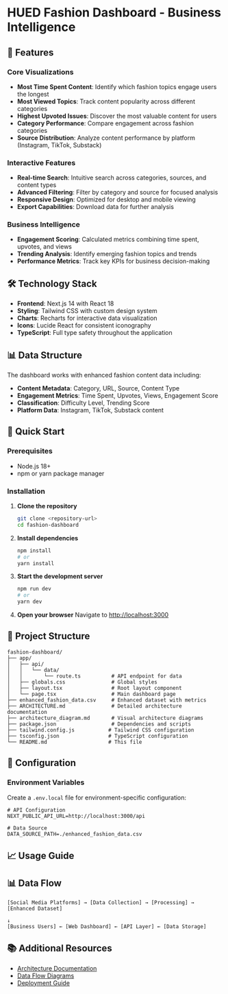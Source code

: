 # HUED Fashion Dashboard - Business Intelligence

## 🚀 Features

### Core Visualizations
- **Most Time Spent Content**: Identify which fashion topics engage users the longest
- **Most Viewed Topics**: Track content popularity across different categories
- **Highest Upvoted Issues**: Discover the most valuable content for users
- **Category Performance**: Compare engagement across fashion categories
- **Source Distribution**: Analyze content performance by platform (Instagram, TikTok, Substack)

### Interactive Features
- **Real-time Search**: Intuitive search across categories, sources, and content types
- **Advanced Filtering**: Filter by category and source for focused analysis
- **Responsive Design**: Optimized for desktop and mobile viewing
- **Export Capabilities**: Download data for further analysis

### Business Intelligence
- **Engagement Scoring**: Calculated metrics combining time spent, upvotes, and views
- **Trending Analysis**: Identify emerging fashion topics and trends
- **Performance Metrics**: Track key KPIs for business decision-making

## 🛠️ Technology Stack

- **Frontend**: Next.js 14 with React 18
- **Styling**: Tailwind CSS with custom design system
- **Charts**: Recharts for interactive data visualization
- **Icons**: Lucide React for consistent iconography
- **TypeScript**: Full type safety throughout the application

## 📊 Data Structure

The dashboard works with enhanced fashion content data including:

- **Content Metadata**: Category, URL, Source, Content Type
- **Engagement Metrics**: Time Spent, Upvotes, Views, Engagement Score
- **Classification**: Difficulty Level, Trending Score
- **Platform Data**: Instagram, TikTok, Substack content

## 🚀 Quick Start

### Prerequisites
- Node.js 18+ 
- npm or yarn package manager

### Installation

1. **Clone the repository**
   ```bash
   git clone <repository-url>
   cd fashion-dashboard
   ```

2. **Install dependencies**
   ```bash
   npm install
   # or
   yarn install
   ```

3. **Start the development server**
   ```bash
   npm run dev
   # or
   yarn dev
   ```

4. **Open your browser**
   Navigate to [http://localhost:3000](http://localhost:3000)

## 📁 Project Structure

```
fashion-dashboard/
├── app/
│   ├── api/
│   │   └── data/
│   │       └── route.ts          # API endpoint for data
│   ├── globals.css               # Global styles
│   ├── layout.tsx                # Root layout component
│   └── page.tsx                  # Main dashboard page
├── enhanced_fashion_data.csv     # Enhanced dataset with metrics
├── ARCHITECTURE.md               # Detailed architecture documentation
├── architecture_diagram.md       # Visual architecture diagrams
├── package.json                  # Dependencies and scripts
├── tailwind.config.js           # Tailwind CSS configuration
├── tsconfig.json                # TypeScript configuration
└── README.md                    # This file
```

## 🔧 Configuration

### Environment Variables
Create a `.env.local` file for environment-specific configuration:

```env
# API Configuration
NEXT_PUBLIC_API_URL=http://localhost:3000/api

# Data Source
DATA_SOURCE_PATH=./enhanced_fashion_data.csv
```

## 📈 Usage Guide

## 📊 Data Flow

```
[Social Media Platforms] → [Data Collection] → [Processing] → [Enhanced Dataset]
                                                                      ↓
[Business Users] ← [Web Dashboard] ← [API Layer] ← [Data Storage]
```


## 📚 Additional Resources

- [Architecture Documentation](./ARCHITECTURE.md)
- [Data Flow Diagrams](./docs/DATA_FLOW.md)
- [Deployment Guide](./docs/DEPLOYMENT_GUIDE.md)

